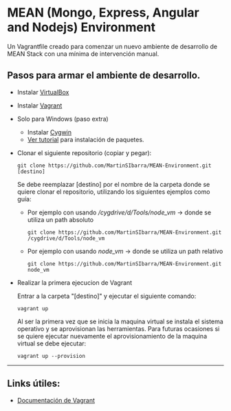 # MEAN (Mongo, Express, Angular and Nodejs) Environment
Un Vagrantfile creado para comenzar un nuevo ambiente de desarrollo de MEAN Stack con una mínima de intervención manual.

## Pasos para armar el ambiente de desarrollo.

* Instalar [VirtualBox](https://www.virtualbox.org/wiki/Downloads)

* Instalar [Vagrant](https://www.vagrantup.com/downloads.html)

* Solo para Windows (paso extra)
  * Instalar [Cygwin](https://cygwin.com/install.html)
  * [Ver tutorial](https://github.com/MartinSIbarra/Cygwin-Init) para instalación de paquetes.

* Clonar el siguiente repositorio (copiar y pegar):
  ```
  git clone https://github.com/MartinSIbarra/MEAN-Environment.git [destino]
  ```
  Se debe reemplazar [destino] por el nombre de la carpeta donde se quiere clonar el repositorio, utilizando los siguientes ejemplos como guía:
  * Por ejemplo con usando */cygdrive/d/Tools/node_vm* -> donde se utiliza un path absoluto
    ```
    git clone https://github.com/MartinSIbarra/MEAN-Environment.git /cygdrive/d/Tools/node_vm
    ```
  * Por ejemplo con usando *node_vm* -> donde se utiliza un path relativo
    ```
    git clone https://github.com/MartinSIbarra/MEAN-Environment.git node_vm
    ```

* Realizar la primera ejecucion de Vagrant

  Entrar a la carpeta "[destino]" y ejecutar el siguiente comando:
  ```
  vagrant up
  ```
  Al ser la primera vez que se inicia la maquina virtual se instala el sistema operativo y se aprovisionan las herramientas.
  Para futuras ocasiones si se quiere ejecutar nuevamente el aprovisionamiento de la maquina virtual se debe ejecutar:
  ```
  vagrant up --provision
  ```
------------
 ## Links útiles:
 * [Documentación de Vagrant](https://www.vagrantup.com/docs/index.html)
